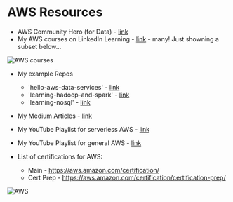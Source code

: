 # AWS Resources
- AWS Community Hero (for Data) - [link](https://aws.amazon.com/developer/community/heroes/lynn-langit/?did=dh_card&trk=dh_card)
- My AWS courses on LinkedIn Learning - [link](https://www.linkedin.com/learning/search?entityType=COURSE&keywords=aws%20langit) - many! Just showning a subset below...

![AWS courses](https://github.com/lynnlangit/learning-cloud/blob/master/AWS/aws-courses.png)

- My example Repos
    - 'hello-aws-data-services' - [link](https://github.com/lynnlangit/Hello-AWS-Data-Services)
    - 'learning-hadoop-and-spark' - [link](https://github.com/lynnlangit/learning-hadoop-and-spark)
    - 'learning-nosql' - [link](https://github.com/lynnlangit/learning-nosql)
- My Medium Articles - [link](https://medium.com/search?q=aws%20langit)  
- My YouTube Playlist for serverless AWS - [link](https://www.youtube.com/playlist?list=PL4Q4HssKcxYsa2A2D2_Zln2tkL4v4-ymO)
- My YouTube Playlist for general AWS - [link](https://www.youtube.com/playlist?list=PL93B06369FAD34284)

- List of certifications for AWS:  
    - Main - https://aws.amazon.com/certification/
    - Cert Prep - https://aws.amazon.com/certification/certification-prep/

![AWS](https://github.com/lynnlangit/learning-cloud/blob/master/AWS/aws.png)
